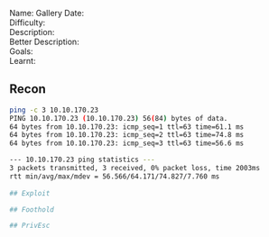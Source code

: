 
Name: Gallery
Date:  
Difficulty:  
Description:  
Better Description:  
Goals:  
Learnt:

## Recon

```bash
ping -c 3 10.10.170.23   
PING 10.10.170.23 (10.10.170.23) 56(84) bytes of data.
64 bytes from 10.10.170.23: icmp_seq=1 ttl=63 time=61.1 ms
64 bytes from 10.10.170.23: icmp_seq=2 ttl=63 time=74.8 ms
64 bytes from 10.10.170.23: icmp_seq=3 ttl=63 time=56.6 ms

--- 10.10.170.23 ping statistics ---
3 packets transmitted, 3 received, 0% packet loss, time 2003ms
rtt min/avg/max/mdev = 56.566/64.171/74.827/7.760 ms
	
## Exploit

## Foothold

## PrivEsc

      
